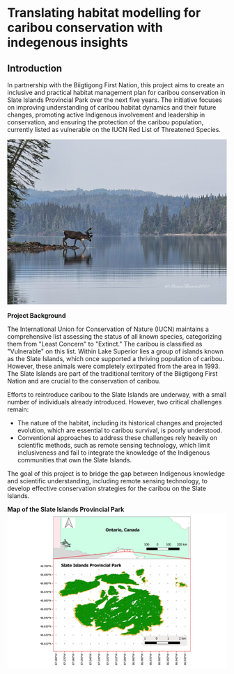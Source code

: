 # Translating habitat modelling for caribou conservation with indegenous insights


## Introduction

In partnership with the Biigtigong First Nation, this project aims to create an inclusive and practical habitat management plan for caribou conservation in Slate Islands Provincial Park over the next five years. The initiative focuses on improving understanding of caribou habitat dynamics and their future changes, promoting active Indigenous involvement and leadership in conservation, and ensuring the protection of the caribou population, currently listed as vulnerable on the IUCN Red List of Threatened Species.


![Sub-adult male Caribou](https://github.com/Melleason/Caribou-habitat-management-/blob/3dd96d46862faee1ef0c2f986a21643fa1a1ca2e/data/Images/Caribou_SlateIsland_MosesElleason.JPG)



**Project Background**

The International Union for Conservation of Nature (IUCN) maintains a comprehensive list assessing the status of all known species, categorizing them from "Least Concern" to "Extinct." The caribou is classified as "Vulnerable" on this list. Within Lake Superior lies a group of islands known as the Slate Islands, which once supported a thriving population of caribou. However, these animals were completely extirpated from the area in 1993. The Slate Islands are part of the traditional territory of the Biigtigong First Nation and are crucial to the conservation of caribou.

Efforts to reintroduce caribou to the Slate Islands are underway, with a small number of individuals already introduced. However, two critical challenges remain:
  * The nature of the habitat, including its historical changes and projected evolution, which are essential to caribou survival, is poorly understood.
  * Conventional approaches to address these challenges rely heavily on scientific methods, such as remote sensing technology, which limit inclusiveness and fail to integrate the knowledge of the Indigenous communities that own the Slate Islands.

The goal of this project is to bridge the gap between Indigenous knowledge and scientific understanding, including remote sensing technology, to develop effective conservation strategies for the caribou on the Slate Islands.



**Map of the Slate Islands Provincial Park**
![slate Islands Map](https://github.com/Melleason/Caribou-habitat-management-/blob/b3da6859d1a3fa4fd23a7c37e57034d2e2c74f89/data/Images/Slate_Island_Map4.jpg)

